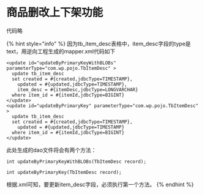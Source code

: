# 商品删改上下架功能

代码略

{% hint style="info" %}
因为tb\_item\_desc表格中，item\_desc字段的type是text，用逆向工程生成的mapper.xml代码如下



```text
<update id="updateByPrimaryKeyWithBLOBs" parameterType="com.wp.pojo.TbItemDesc" >
  update tb_item_desc
  set created = #{created,jdbcType=TIMESTAMP},
    updated = #{updated,jdbcType=TIMESTAMP},
    item_desc = #{itemDesc,jdbcType=LONGVARCHAR}
  where item_id = #{itemId,jdbcType=BIGINT}
</update>
<update id="updateByPrimaryKey" parameterType="com.wp.pojo.TbItemDesc" >
  update tb_item_desc
  set created = #{created,jdbcType=TIMESTAMP},
    updated = #{updated,jdbcType=TIMESTAMP}
  where item_id = #{itemId,jdbcType=BIGINT}
</update>
```

 此处生成的dao文件将会有两个方法：



```text
int updateByPrimaryKeyWithBLOBs(TbItemDesc record);

int updateByPrimaryKey(TbItemDesc record);
```

 根据.xml可知，要更新item\_desc字段，必须执行第一个方法。
{% endhint %}

